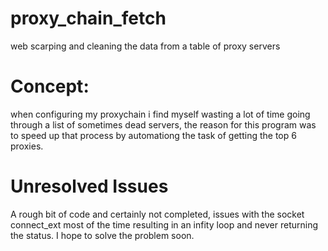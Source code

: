 # proxy_chain_fetch
web scarping and cleaning the data from a table of proxy servers

# Concept:
when configuring my proxychain i find myself wasting a lot of time going through a list of sometimes dead servers, the reason for this program was to speed up that process by automationg the task of getting the top 6 proxies.

# Unresolved Issues
A rough bit of code and certainly not completed, issues with the socket connect_ext most of the time resulting in an infity loop and never returning the status.
I hope to solve the problem soon.
